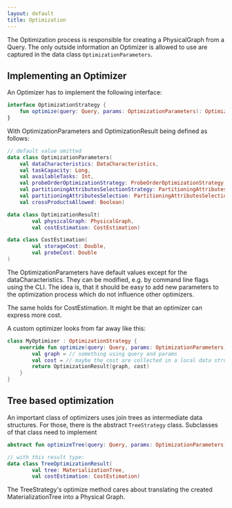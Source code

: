 ```yaml
---
layout: default
title: Optimization
---
```


The Optimization process is responsible for creating a PhysicalGraph from a Query. The only outside information an Optimizer is allowed to use are captured in the data class `OptimizationParameters`.

## Implementing an Optimizer

An Optimizer has to implement the following interface:

```kotlin
interface OptimizationStrategy {
    fun optimize(query: Query, params: OptimizationParameters): OptimizationResult
}
```

With OptimizationParameters and OptimizationResult being defined as follows:

```kotlin
// default value omitted
data class OptimizationParameters(
    val dataCharacteristics: DataCharacteristics,
    val taskCapacity: Long,
    val availableTasks: Int,
    val probeOrderOptimizationStrategy: ProbeOrderOptimizationStrategy,
    val partitioningAttributesSelectionStrategy: PartitioningAttributesSelectionStrategy,
    val partitioningAttributesSelection: PartitioningAttributesSelection?,
    val crossProductsAllowed: Boolean)

data class OptimizationResult(
        val physicalGraph: PhysicalGraph,
        val costEstimation: CostEstimation)

data class CostEstimation(
        val storageCost: Double,
        val probeCost: Double
)
```

The OptimizationParameters have default values except for the dataCharacteristics. They can be modified, e.g. by command line flags using the CLI. The idea is, that it should be easy to add new parameters to the optimization process which do not influence other optimizers.

The same holds for CostEstimation. It might be that an optimizer can express more cost.

A custom optimizer looks from far away like this:

```kotlin
class MyOptimizer : OptimizationStrategy {
    override fun optimize(query: Query, params: OptimizationParameters): OptimizationResult {
        val graph = // something using query and params
        val cost = // maybe the cost are collected in a local data structure
        return OptimizationResult(graph, cost)
    }
}
```

## Tree based optimization

An important class of optimizers uses join trees as intermediate data structures. For those, there is the abstract `TreeStrategy` class. Subclasses of that class need to implement

```kotlin
abstract fun optimizeTree(query: Query, params: OptimizationParameters): TreeOptimizationResult

// with this result type:
data class TreeOptimizationResult(
        val tree: MaterializationTree,
        val costEstimation: CostEstimation)
```

The TreeStrategy's optimize method cares about translating the created MaterializationTree into a Physical Graph.

